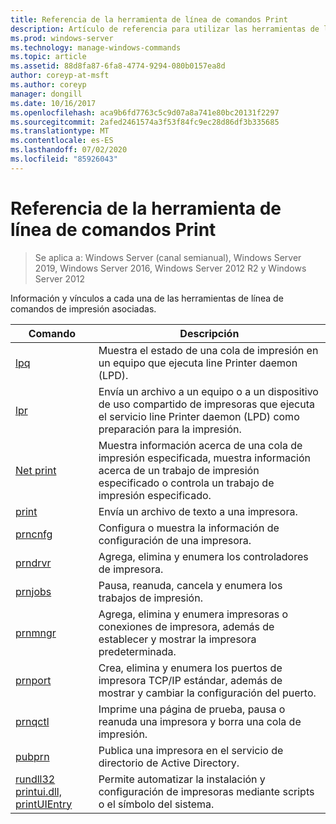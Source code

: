 ```yaml
---
title: Referencia de la herramienta de línea de comandos Print
description: Artículo de referencia para utilizar las herramientas de la línea de comandos de Print.
ms.prod: windows-server
ms.technology: manage-windows-commands
ms.topic: article
ms.assetid: 88d8fa87-6fa8-4774-9294-080b0157ea8d
author: coreyp-at-msft
ms.author: coreyp
manager: dongill
ms.date: 10/16/2017
ms.openlocfilehash: aca9b6fd7763c5c9d07a8a741e80bc20131f2297
ms.sourcegitcommit: 2afed2461574a3f53f84fc9ec28d86df3b335685
ms.translationtype: MT
ms.contentlocale: es-ES
ms.lasthandoff: 07/02/2020
ms.locfileid: "85926043"
---
```

# <a name="print-command-line-tool-reference"></a>Referencia de la herramienta de línea de comandos Print

> Se aplica a: Windows Server (canal semianual), Windows Server 2019, Windows Server 2016, Windows Server 2012 R2 y Windows Server 2012

Información y vínculos a cada una de las herramientas de línea de comandos de impresión asociadas.

| Comando | Descripción |
|--|--|
| [lpq](lpq.md) | Muestra el estado de una cola de impresión en un equipo que ejecuta line Printer daemon (LPD). |
| [lpr](lpr.md) | Envía un archivo a un equipo o a un dispositivo de uso compartido de impresoras que ejecuta el servicio line Printer daemon (LPD) como preparación para la impresión. |
| [Net print](net-print.md) | Muestra información acerca de una cola de impresión especificada, muestra información acerca de un trabajo de impresión especificado o controla un trabajo de impresión especificado. |
| [print](print.md) | Envía un archivo de texto a una impresora. |
| [prncnfg](prncnfg.md) | Configura o muestra la información de configuración de una impresora. |
| [prndrvr](prndrvr.md) | Agrega, elimina y enumera los controladores de impresora. |
| [prnjobs](prnjobs.md) | Pausa, reanuda, cancela y enumera los trabajos de impresión. |
| [prnmngr](prnmngr.md) | Agrega, elimina y enumera impresoras o conexiones de impresora, además de establecer y mostrar la impresora predeterminada. |
| [prnport](prnport.md) | Crea, elimina y enumera los puertos de impresora TCP/IP estándar, además de mostrar y cambiar la configuración del puerto. |
| [prnqctl](prnqctl.md) | Imprime una página de prueba, pausa o reanuda una impresora y borra una cola de impresión. |
| [pubprn](pubprn.md) | Publica una impresora en el servicio de directorio de Active Directory. |
| [rundll32 printui.dll, printUIEntry](rundll32-printui.md) | Permite automatizar la instalación y configuración de impresoras mediante scripts o el símbolo del sistema. |